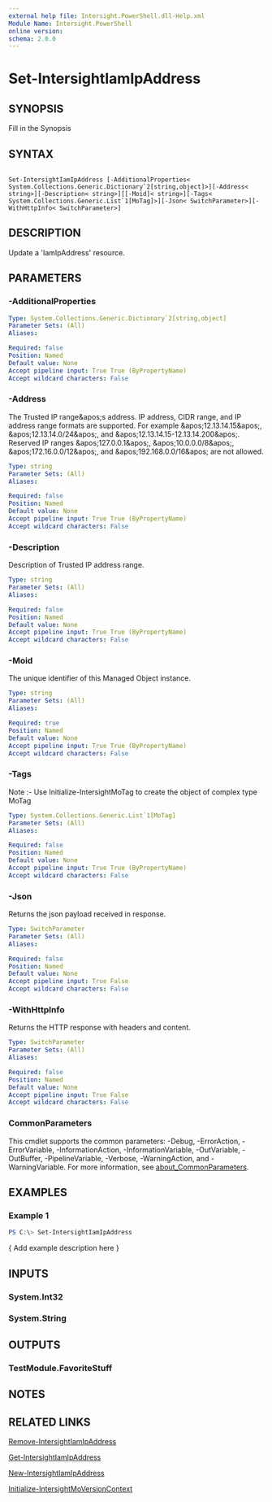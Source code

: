 ```yaml
---
external help file: Intersight.PowerShell.dll-Help.xml
Module Name: Intersight.PowerShell
online version:
schema: 2.0.0
---
```


# Set-IntersightIamIpAddress

## SYNOPSIS
Fill in the Synopsis

## SYNTAX

```

Set-IntersightIamIpAddress [-AdditionalProperties< System.Collections.Generic.Dictionary`2[string,object]>][-Address< string>][-Description< string>][[-Moid]< string>][-Tags< System.Collections.Generic.List`1[MoTag]>][-Json< SwitchParameter>][-WithHttpInfo< SwitchParameter>]

```

## DESCRIPTION
Update a &apos;IamIpAddress&apos; resource.

## PARAMETERS

### -AdditionalProperties


```yaml
Type: System.Collections.Generic.Dictionary`2[string,object]
Parameter Sets: (All)
Aliases:

Required: false
Position: Named
Default value: None
Accept pipeline input: True True (ByPropertyName)
Accept wildcard characters: False
```

### -Address
The Trusted IP range&amp;apos;s address. IP address, CIDR range, and IP address range formats are supported. For example &amp;apos;12.13.14.15&amp;apos;, &amp;apos;12.13.14.0/24&amp;apos;, and &amp;apos;12.13.14.15-12.13.14.200&amp;apos;. Reserved IP ranges &amp;apos;127.0.0.1&amp;apos;, &amp;apos;10.0.0.0/8&amp;apos;, &amp;apos;172.16.0.0/12&amp;apos;, and &amp;apos;192.168.0.0/16&amp;apos; are not allowed.

```yaml
Type: string
Parameter Sets: (All)
Aliases:

Required: false
Position: Named
Default value: None
Accept pipeline input: True True (ByPropertyName)
Accept wildcard characters: False
```

### -Description
Description of Trusted IP address range.

```yaml
Type: string
Parameter Sets: (All)
Aliases:

Required: false
Position: Named
Default value: None
Accept pipeline input: True True (ByPropertyName)
Accept wildcard characters: False
```

### -Moid
The unique identifier of this Managed Object instance.

```yaml
Type: string
Parameter Sets: (All)
Aliases:

Required: true
Position: Named
Default value: None
Accept pipeline input: True True (ByPropertyName)
Accept wildcard characters: False
```

### -Tags


Note :- Use Initialize-IntersightMoTag to create the object of complex type MoTag

```yaml
Type: System.Collections.Generic.List`1[MoTag]
Parameter Sets: (All)
Aliases:

Required: false
Position: Named
Default value: None
Accept pipeline input: True True (ByPropertyName)
Accept wildcard characters: False
```

### -Json
Returns the json payload received in response.

```yaml
Type: SwitchParameter
Parameter Sets: (All)
Aliases:

Required: false
Position: Named
Default value: None
Accept pipeline input: True False
Accept wildcard characters: False
```

### -WithHttpInfo
Returns the HTTP response with headers and content.

```yaml
Type: SwitchParameter
Parameter Sets: (All)
Aliases:

Required: false
Position: Named
Default value: None
Accept pipeline input: True False
Accept wildcard characters: False
```


### CommonParameters
This cmdlet supports the common parameters: -Debug, -ErrorAction, -ErrorVariable, -InformationAction, -InformationVariable, -OutVariable, -OutBuffer, -PipelineVariable, -Verbose, -WarningAction, and -WarningVariable. For more information, see [about_CommonParameters](http://go.microsoft.com/fwlink/?LinkID=113216).

## EXAMPLES

### Example 1
```powershell
PS C:\> Set-IntersightIamIpAddress
```

{ Add example description here }

## INPUTS

### System.Int32

### System.String

## OUTPUTS

### TestModule.FavoriteStuff

## NOTES

## RELATED LINKS

[Remove-IntersightIamIpAddress](./Remove-IntersightIamIpAddress.md)

[Get-IntersightIamIpAddress](./Get-IntersightIamIpAddress.md)

[New-IntersightIamIpAddress](./New-IntersightIamIpAddress.md)

[Initialize-IntersightMoVersionContext](./Initialize-IntersightMoVersionContext.md)
